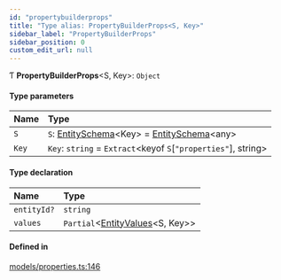 ```yaml
---
id: "propertybuilderprops"
title: "Type alias: PropertyBuilderProps<S, Key>"
sidebar_label: "PropertyBuilderProps"
sidebar_position: 0
custom_edit_url: null
---
```


Ƭ **PropertyBuilderProps**<S, Key\>: `Object`

#### Type parameters

| Name | Type |
| :------ | :------ |
| `S` | `S`: [EntitySchema](../interfaces/entityschema.md)<Key\> = [EntitySchema](../interfaces/entityschema.md)<any\> |
| `Key` | `Key`: `string` = `Extract`<keyof `S`[``"properties"``], string\> |

#### Type declaration

| Name | Type |
| :------ | :------ |
| `entityId?` | `string` |
| `values` | `Partial`<[EntityValues](entityvalues.md)<S, Key\>\> |

#### Defined in

[models/properties.ts:146](https://github.com/Camberi/firecms/blob/b1328ad/src/models/properties.ts#L146)
